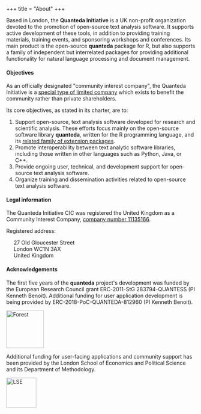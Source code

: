 +++
title = "About"
+++

Based in London, the **Quanteda Initiative** is a UK non-profit organization devoted to the promotion of open-source text analysis software. It supports active development of these tools, in addition to providing training materials, training events, and sponsoring workshops and conferences. Its main product is the open-source **quanteda** package for R, but also supports a family of independent but interrelated packages for providing additional functionality for natural language processing and document management.

#### Objectives

As an officially designated "community interest company", the Quanteda Initiative is a [special type of limited company](https://www.gov.uk/set-up-a-social-enterprise) which exists to benefit the community rather than private shareholders. 

Its core objectives, as stated in its charter, are to:

1. Support open-source, text analysis software developed for research and scientific analysis.  These efforts focus mainly on the open-source software library **quanteda**, written for the R programming language, and its [related family of extension packages](https://github.com/quanteda). 
2. Promote interoperability between text analytic software libraries, including those written in other languages such as Python, Java, or C++.
2. Provide ongoing user, technical, and development support for open-source text analysis software.
3. Organize training and dissemination activities related to open-source text analysis software.

#### Legal information

The Quanteda Initiative CIC was registered the United Kingdom as a Community Interest Company, [company number 11135166](https://beta.companieshouse.gov.uk/company/11135166).

Registered address:

&nbsp;&nbsp;&nbsp;&nbsp; 27 Old Gloucester Street \
&nbsp;&nbsp;&nbsp;&nbsp; London WC1N 3AX \
&nbsp;&nbsp;&nbsp;&nbsp; United Kingdom

#### Acknowledgements

<div class="row">
  <div class="span8">
    <p>The first five years of the <strong>quanteda</strong> project's development was funded by the European Research Council grant ERC-2011-StG 283794-QUANTESS (PI Kenneth Benoit).  Additional funding for user application development is being provided by ERC-2018-PoC-QUANTEDA-812960 (PI Kenneth Benoit).</p>
  </div>
  <div class="span4">
    <img src="/img/erc.png" alt="Forest" style="height:100px;">
  </div>
</div>

<div class="row">
  <div class="span8">
    <p>Additional funding for user-facing applications and community support has been provided by the London School of Economics and Political Science and its Department of Methodology.</p>
  </div>
  <div class="span4">
    <img alt="LSE" src="/img/730px-London_school_of_economics_logo_with_name.svg.png" style="height:80px;">
  </div>
</div>
